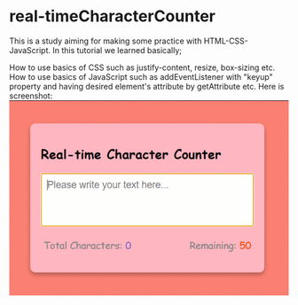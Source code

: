 # real-timeCharacterCounter
This is a study aiming for making some practice with HTML-CSS-JavaScript.
In this tutorial we learned basically;

How to use basics of CSS such as justify-content, resize, box-sizing etc.
How to use basics of JavaScript such as addEventListener with "keyup" property and having desired element's attribute by getAttribute etc.
Here is screenshot:
![SS](https://raw.githubusercontent.com/buraxta/real-timeCharacterCounter/master/CharacterCounter.gif)
